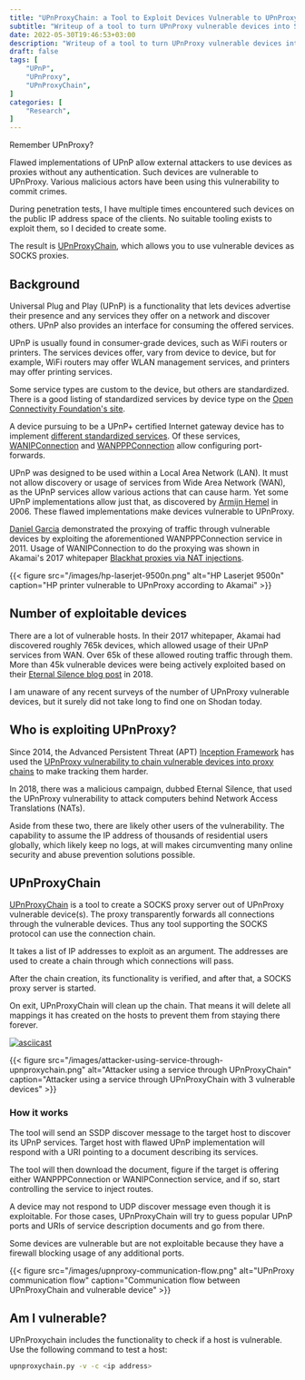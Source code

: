 ```yaml
---
title: "UPnProxyChain: a Tool to Exploit Devices Vulnerable to UPnProxy"
subtitle: "Writeup of a tool to turn UPnProxy vulnerable devices into SOCKS proxy chains"
date: 2022-05-30T19:46:53+03:00
description: "Writeup of a tool to turn UPnProxy vulnerable devices into SOCKS proxy chains"
draft: false
tags: [
    "UPnP",
    "UPnProxy",
    "UPnProxyChain",
]
categories: [
    "Research",
]
---
```


Remember UPnProxy?

Flawed implementations of UPnP allow external attackers to use devices as proxies without any authentication. Such devices are vulnerable to UPnProxy. Various malicious actors have been using this vulnerability to commit crimes.

During penetration tests, I have multiple times encountered such devices on the public IP address space of the clients. No suitable tooling exists to exploit them, so I decided to create some.

The result is [UPnProxyChain](https://github.com/ValtteriL/UPnProxyChain), which allows you to use vulnerable devices as SOCKS proxies.

## Background

Universal Plug and Play (UPnP) is a functionality that lets devices advertise their presence and any services they offer on a network and discover others. UPnP also provides an interface for consuming the offered services.

UPnP is usually found in consumer-grade devices, such as WiFi routers or printers. The services devices offer, vary from device to device, but for example, WiFi routers may offer WLAN management services, and printers may offer printing services.

Some service types are custom to the device, but others are standardized. There is a good listing of standardized services by device type on the [Open Connectivity Foundation's site](https://openconnectivity.org/developer/specifications/upnp-resources/upnp/). 

A device pursuing to be a UPnP+ certified Internet gateway device has to implement [different standardized services](https://openconnectivity.org/developer/specifications/upnp-resources/upnp/internet-gateway-device-igd-v-2-0/). Of these services, [WANIPConnection](http://upnp.org/specs/gw/UPnP-gw-WANIPConnection-v2-Service.pdf) and [WANPPPConnection](http://upnp.org/specs/gw/UPnP-gw-WANPPPConnection-v1-Service.pdf) allow configuring port-forwards. 

UPnP was designed to be used within a Local Area Network (LAN). It must not allow discovery or usage of services from Wide Area Network (WAN), as the UPnP services allow various actions that can cause harm. Yet some UPnP implementations allow just that, as discovered by [Armijn Hemel](http://upnp-hacks.org/) in 2006. These flawed implementations make devices vulnerable to UPnProxy.

[Daniel Garcia](https://www.defcon.org/images/defcon-19/dc-19-presentations/Garcia/DEFCON-19-Garcia-UPnP-Mapping.pdf) demonstrated the proxying of traffic through vulnerable devices by exploiting the aforementioned WANPPPConnection service in 2011. Usage of WANIPConnection to do the proxying was shown in Akamai's 2017 whitepaper [Blackhat proxies via NAT injections](https://www.akamai.com/site/en/documents/research-paper/upnproxy-blackhat-proxies-via-nat-injections-white-paper.pdf).

{{< figure src="/images/hp-laserjet-9500n.png" alt="HP Laserjet 9500n" caption="HP printer vulnerable to UPnProxy according to Akamai" >}}

## Number of exploitable devices

There are a lot of vulnerable hosts. In their 2017 whitepaper, Akamai had discovered roughly 765k devices, which allowed usage of their UPnP services from WAN. Over 65k of these allowed routing traffic through them. More than 45k vulnerable devices were being actively exploited based on their [Eternal Silence blog post](https://www.akamai.com/blog/security/upnproxy-eternal-silence) in 2018.

I am unaware of any recent surveys of the number of UPnProxy vulnerable devices, but it surely did not take long to find one on Shodan today. 

## Who is exploiting UPnProxy?

Since 2014, the Advanced Persistent Threat (APT) [Inception Framework](https://attack.mitre.org/groups/G0100/) has used the [UPnProxy vulnerability to chain vulnerable devices into proxy chains](https://symantec-enterprise-blogs.security.com/blogs/threat-intelligence/inception-framework-hiding-behind-proxies) to make tracking them harder.

In 2018, there was a malicious campaign, dubbed Eternal Silence, that used the UPnProxy vulnerability to attack computers behind Network Access Translations (NATs).

Aside from these two, there are likely other users of the vulnerability. The capability to assume the IP address of thousands of residential users globally, which likely keep no logs, at will makes circumventing many online security and abuse prevention solutions possible.

## UPnProxyChain

[UPnProxyChain](https://github.com/ValtteriL/UPnProxyChain) is a tool to create a SOCKS proxy server out of UPnProxy vulnerable device(s). The proxy transparently forwards all connections through the vulnerable devices. Thus any tool supporting the SOCKS protocol can use the connection chain.

It takes a list of IP addresses to exploit as an argument. The addresses are used to create a chain through which connections will pass. 

After the chain creation, its functionality is verified, and after that, a SOCKS proxy server is started. 

On exit, UPnProxyChain will clean up the chain. That means it will delete all mappings it has created on the hosts to prevent them from staying there forever.

[![asciicast](https://asciinema.org/a/vPTh4dIcZRrnKyTbbFIGUnU5O.png)](https://asciinema.org/a/vPTh4dIcZRrnKyTbbFIGUnU5O)

{{< figure src="/images/attacker-using-service-through-upnproxychain.png" alt="Attacker using a service through UPnProxyChain" caption="Attacker using a service through UPnProxyChain with 3 vulnerable devices" >}}

### How it works

The tool will send an SSDP discover message to the target host to discover its UPnP services. Target host with flawed UPnP implementation will respond with a URI pointing to a document describing its services.

The tool will then download the document, figure if the target is offering either WANPPPConnection or WANIPConnection service, and if so, start controlling the service to inject routes.

A device may not respond to UDP discover message even though it is exploitable. For those cases, UPnProxyChain will try to guess popular UPnP ports and URIs of service description documents and go from there.

Some devices are vulnerable but are not exploitable because they have a firewall blocking usage of any additional ports.

{{< figure src="/images/upnproxy-communication-flow.png" alt="UPnProxy communication flow" caption="Communication flow between UPnProxyChain and vulnerable device" >}}

## Am I vulnerable?

UPnProxychain includes the functionality to check if a host is vulnerable. Use the following command to test a host:

```bash
upnproxychain.py -v -c <ip address>
```

